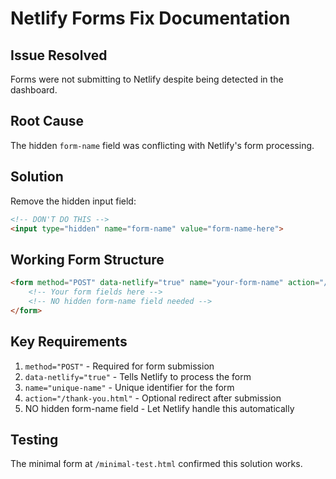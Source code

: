 # Netlify Forms Fix Documentation

## Issue Resolved
Forms were not submitting to Netlify despite being detected in the dashboard.

## Root Cause
The hidden `form-name` field was conflicting with Netlify's form processing. 

## Solution
Remove the hidden input field:
```html
<!-- DON'T DO THIS -->
<input type="hidden" name="form-name" value="form-name-here">
```

## Working Form Structure
```html
<form method="POST" data-netlify="true" name="your-form-name" action="/thank-you.html">
    <!-- Your form fields here -->
    <!-- NO hidden form-name field needed -->
</form>
```

## Key Requirements
1. `method="POST"` - Required for form submission
2. `data-netlify="true"` - Tells Netlify to process the form
3. `name="unique-name"` - Unique identifier for the form
4. `action="/thank-you.html"` - Optional redirect after submission
5. NO hidden form-name field - Let Netlify handle this automatically

## Testing
The minimal form at `/minimal-test.html` confirmed this solution works.